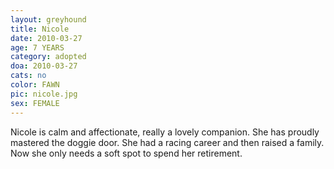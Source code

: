 ```yaml
---
layout: greyhound
title: Nicole
date: 2010-03-27
age: 7 YEARS
category: adopted
doa: 2010-03-27
cats: no
color: FAWN
pic: nicole.jpg
sex: FEMALE
---
```


Nicole is calm and affectionate, really a lovely companion.  She has proudly mastered the doggie door.  She had a
racing career and then raised a family.  Now she only needs a soft spot to spend her retirement.
